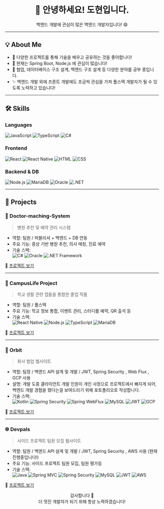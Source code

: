 <h1 align="center">👋 안녕하세요! 도현입니다.</h1>
<p align="center">백엔드 개발에 관심이 많은 백엔드 개발자입니다! 😄</p>

---

## 💡 About Me

- 🔭 다양한 프로젝트를 통해 기술을 배우고 공유하는 것을 좋아합니다!
- 🌱 현재는 Spring Boot, Node.js 에 관심이 많습니다!
- 💬 협업, 데이터베이스 구조 설계, 백엔드 구조 설계 등 다양한 분야를 공부 중입니다.
- ✨ 백엔드 개발 외에 프론트 개발에도 조금씩 관심을 가져 풀스택 개발자가 될 수 있도록 노력하고 있습니다!

---

## 🛠 Skills

### Languages  
![JavaScript](https://img.shields.io/badge/JavaScript-F7DF1E?style=flat&logo=javascript&logoColor=black)
![TypeScript](https://img.shields.io/badge/TypeScript-3178C6?style=flat&logo=typescript&logoColor=white)
![C#](https://img.shields.io/badge/C%23-239120?style=flat&logo=csharp&logoColor=white)

### Frontend  
![React](https://img.shields.io/badge/React-61DAFB?style=flat&logo=react&logoColor=black)
![React Native](https://img.shields.io/badge/React_Native-61DAFB?style=flat&logo=react&logoColor=black)
![HTML](https://img.shields.io/badge/HTML5-E34F26?style=flat&logo=html5&logoColor=white)
![CSS](https://img.shields.io/badge/CSS3-1572B6?style=flat&logo=css3&logoColor=white)

### Backend & DB  
![Node.js](https://img.shields.io/badge/Node.js-339933?style=flat&logo=nodedotjs&logoColor=white)
![MariaDB](https://img.shields.io/badge/MariaDB-003545?style=flat&logo=mariadb&logoColor=white)
![Oracle](https://img.shields.io/badge/Oracle-F80000?style=flat&logo=oracle&logoColor=white)
![.NET](https://img.shields.io/badge/.NET-512BD4?style=flat&logo=dotnet&logoColor=white)

---

## 💼 Projects

### 🏥 Doctor-maching-System
> 병원 추천 및 예약 관리 시스템

- 역할: 팀원 / 퍼블리셔 + 백엔드 + DB 연동  
- 주요 기능: 증상 기반 병원 추천, 의사 매칭, 진료 예약  
- 기술 스택:  
  ![C#](https://img.shields.io/badge/C%23-239120?style=flat&logo=csharp&logoColor=white)
  ![Oracle](https://img.shields.io/badge/Oracle-F80000?style=flat&logo=oracle&logoColor=white)
  ![.NET Framework](https://img.shields.io/badge/.NET_Framework-512BD4?style=flat&logo=dotnet&logoColor=white)

🔗 [프로젝트 보기](https://github.com/youhwanJung/Doctor_matching_System)

---

### 🏫 CampusLife Project  
> 학교 생활 관련 앱들을 통합한 졸업 작품

- 역할: 팀원 / 풀스택  
- 주요 기능: 학교 정보 통합, 이벤트 관리, 스터디룸 예약, QR 출석 등  
- 기술 스택:  
  ![React Native](https://img.shields.io/badge/React_Native-61DAFB?style=flat&logo=react&logoColor=black)
  ![Node.js](https://img.shields.io/badge/Node.js-339933?style=flat&logo=nodedotjs&logoColor=white)
  ![TypeScript](https://img.shields.io/badge/TypeScript-3178C6?style=flat&logo=typescript&logoColor=white)
  ![MariaDB](https://img.shields.io/badge/MariaDB-003545?style=flat&logo=mariadb&logoColor=white)

🔗 [프로젝트 보기](https://github.com/SICE0821/CampusLife-Project)

---

### 🚀 Orbit
> 회사 협업 웹사이트

- 역할: 팀장 / 백엔드 API 설계 및 개발 / JWT, Spring Security , Web Flux , GCP 사용
- 설명: 개발 도중 클라이언트 개발 인원이 개인 사정으로 프로젝트에서 빠지게 되어, 백엔드 개발 경험을 했다는걸 보여드리기 위해 포토폴리오로 작성합니다.
- 기술 스택:  
  ![Kotlin](https://img.shields.io/badge/Kotlin-7F52FF?style=flat&logo=kotlin&logoColor=white)
  ![Spring Security](https://img.shields.io/badge/Spring%20Security-6DB33F?style=flat&logo=springsecurity&logoColor=white)
  ![Spring WebFlux](https://img.shields.io/badge/Spring%20WebFlux-6DB33F?style=flat&logo=spring&logoColor=white)
  ![MySQL](https://img.shields.io/badge/MySQL-4479A1?style=flat&logo=mysql&logoColor=white)
  ![JWT](https://img.shields.io/badge/JWT-000000?style=flat&logo=jsonwebtokens&logoColor=white)
  ![GCP](https://img.shields.io/badge/GCP-4285F4?style=flat&logo=googlecloud&logoColor=white)


🔗 [프로젝트 보기](https://github.com/NamDoHyeon2/OrbitProject-Server)

---

### 🌐 Devpals 
> 사이드 프로젝트 팀원 모집 웹사이트

- 역할: 팀원 / 백엔드 API 설계 및 개발 / JWT, Spring Security , AWS 사용 (현재 진행중입니다!)
- 주요 기능: 사이드 프로젝트 팀원 모집, 팀원 평가등 
- 기술 스택:  
  ![Java](https://img.shields.io/badge/Java-007396?style=flat&logo=openjdk&logoColor=white)
  ![Spring MVC](https://img.shields.io/badge/Spring%20MVC-6DB33F?style=flat&logo=spring&logoColor=white)
  ![Spring Security](https://img.shields.io/badge/Spring%20Security-6DB33F?style=flat&logo=springsecurity&logoColor=white)
  ![MySQL](https://img.shields.io/badge/MySQL-4479A1?style=flat&logo=mysql&logoColor=white)
  ![JWT](https://img.shields.io/badge/JWT-000000?style=flat&logo=jsonwebtokens&logoColor=white)
  ![AWS](https://img.shields.io/badge/AWS-232F3E?style=flat&logo=amazonaws&logoColor=white)

🔗 [프로젝트 보기](https://github.com/devpalsPlus/backend)

<p align="center">
  감사합니다 🙏 <br>
  더 멋진 개발자가 되기 위해 항상 노력하겠습니다!
</p>
